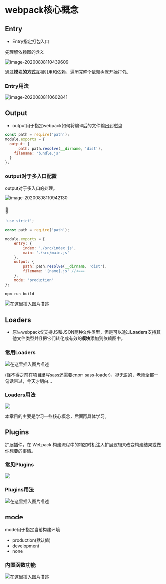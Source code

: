 # webpack核心概念



## Entry

- Entry指定打包入口



先理解依赖图的含义

![image-20200808110439609](C:\Users\how浩\AppData\Roaming\Typora\typora-user-images\image-20200808110439609.png)

通过**模块的方式**互相引用和依赖，遍历完整个依赖树就开始打包。



### Entry用法

![image-20200808110602841](C:\Users\how浩\AppData\Roaming\Typora\typora-user-images\image-20200808110602841.png)





## Output

- output用于指定webpack如何将编译后的文件输出到磁盘

```javascript
const path = require('path');
module.exports = {
  output: {
      path: path.resolve(__dirname, 'dist'),
    filename: 'bundle.js'
  }
};
```



### output对于多入口配置

output对于多入口的处理。

![image-20200808110942130](C:\Users\how浩\AppData\Roaming\Typora\typora-user-images\image-20200808110942130.png)



### 🌰

```javascript
'use strict';

const path = require('path');

module.exports = {
    entry: {
        index: './src/index.js',
        main: './src/main.js'
    },
    output: {
        path: path.resolve(__dirname, 'dist'),
        filename: '[name].js' //<===
    },
    mode: 'production'
};
```

`npm run build`

![在这里插入图片描述](https://img-blog.csdnimg.cn/20200808111909263.png?x-oss-process=image/watermark,type_ZmFuZ3poZW5naGVpdGk,shadow_10,text_aHR0cHM6Ly9ibG9nLmNzZG4ubmV0L1pIZ29nb2dvaGE=,size_16,color_FFFFFF,t_70)





## Loaders

- 原生webpack仅支持JS和JSON两种文件类型，但是可以通过**Loaders**支持其他文件类型并且把它们转化成有效的**模块**添加到依赖图中。



### 常用Loaders

![在这里插入图片描述](https://img-blog.csdnimg.cn/20200808112223433.png?x-oss-process=image/watermark,type_ZmFuZ3poZW5naGVpdGk,shadow_10,text_aHR0cHM6Ly9ibG9nLmNzZG4ubmV0L1pIZ29nb2dvaGE=,size_16,color_FFFFFF,t_70)

(怪不得之前在项目里写sass还需要cnpm sass-loader)，挺无语的，老师全都一句话带过，今天才明白...



### Loaders用法

![](https://img-blog.csdnimg.cn/20200808112553442.png?x-oss-process=image/watermark,type_ZmFuZ3poZW5naGVpdGk,shadow_10,text_aHR0cHM6Ly9ibG9nLmNzZG4ubmV0L1pIZ29nb2dvaGE=,size_16,color_FFFFFF,t_70)

本章目的主要是学习一些核心概念，后面再具体学习。



## Plugins

扩展插件，在 Webpack 构建流程中的特定时机注入扩展逻辑来改变构建结果或做你想要的事情。



### 常见Plugins

![](https://img-blog.csdnimg.cn/20200808113453301.png?x-oss-process=image/watermark,type_ZmFuZ3poZW5naGVpdGk,shadow_10,text_aHR0cHM6Ly9ibG9nLmNzZG4ubmV0L1pIZ29nb2dvaGE=,size_16,color_FFFFFF,t_70)



### Plugins用法

![在这里插入图片描述](https://img-blog.csdnimg.cn/20200808113830976.png?x-oss-process=image/watermark,type_ZmFuZ3poZW5naGVpdGk,shadow_10,text_aHR0cHM6Ly9ibG9nLmNzZG4ubmV0L1pIZ29nb2dvaGE=,size_16,color_FFFFFF,t_70)





## mode

mode用于指定当前构建环境

- production(默认值)
- development
- none



### 内置函数功能

![在这里插入图片描述](https://img-blog.csdnimg.cn/20200808114200591.png?x-oss-process=image/watermark,type_ZmFuZ3poZW5naGVpdGk,shadow_10,text_aHR0cHM6Ly9ibG9nLmNzZG4ubmV0L1pIZ29nb2dvaGE=,size_16,color_FFFFFF,t_70)